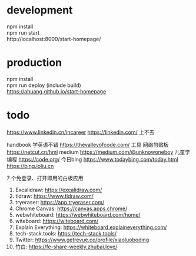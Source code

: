 
# development 
npm install   
npm run start   
http://localhost:8000/start-homepage/   

# production 
npm install   
npm run deploy (include build)   
https://ahuang.github.io/start-homepage   


# todo
https://www.linkedin.cn/incareer
https://linkedin.com/ 上不去

handbook 学英语不错  https://thevalleyofcode.com/
工具 网络剪贴板 https://netcut.cn/hml
medium https://medium.com/@unknowoneboy
儿童学编程 https://code.org/
今日bing https://www.todaybing.com/today.html  https://bing.ioliu.cn

7 个免登录、打开即用的白板应用
1. Excalidraw: https://excalidraw.com/
2. tldraw: https://www.tldraw.com/
3. tryeraser: https://app.tryeraser.com/
4. Chrome Canvas: https://canvas.apps.chrome/
5. webwhiteboard: https://webwhiteboard.com/home/
6. witeboard: https://witeboard.com/
7. Explain Everything: https://whiteboard.explaineverything.com/
8. tech-stack.tools: https://tech-stack.tools/
9. Twitter: https://www.getrevue.co/profile/xiaoluoboding
10. 竹白: https://fe-share-weekly.zhubai.love/

